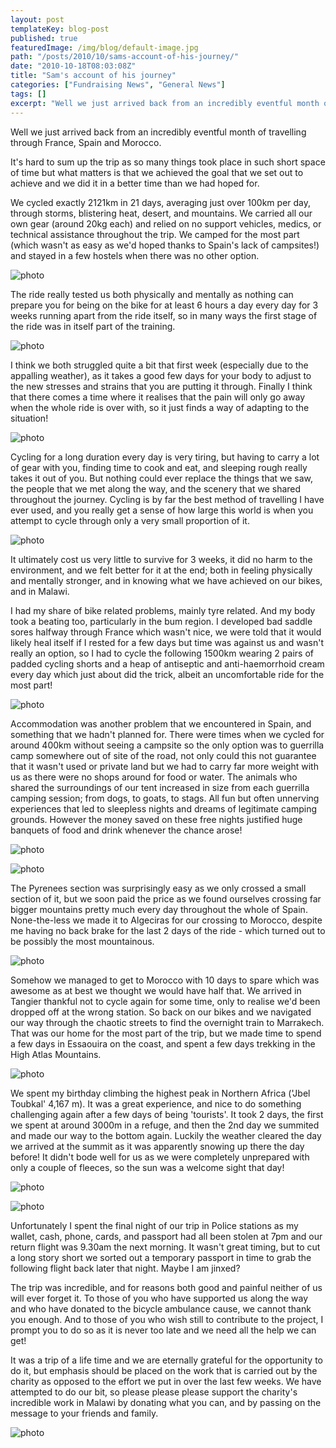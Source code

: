 ```yaml
---
layout: post
templateKey: blog-post
published: true
featuredImage: /img/blog/default-image.jpg
path: "/posts/2010/10/sams-account-of-his-journey/"
date: "2010-10-18T08:03:08Z"
title: "Sam's account of his journey"
categories: ["Fundraising News", "General News"]
tags: []
excerpt: "Well we just arrived back from an incredibly eventful month of travelling through France, Spain and..."
---
```


Well we just arrived back from an incredibly eventful month of travelling through France, Spain and Morocco.

It's hard to sum up the trip as so many things took place in such short space of time but what matters is that we achieved the goal that we set out to achieve and we did it in a better time than we had hoped for.

We cycled exactly 2121km in 21 days, averaging just over 100km per day, through storms, blistering heat, desert, and mountains. We carried all our own gear (around 20kg each) and relied on no support vehicles, medics, or technical assistance throughout the trip. We camped for the most part (which wasn't as easy as we'd hoped thanks to Spain's lack of campsites!) and stayed in a few hostels when there was no other option.

![photo](https://www.landirani.org/image_library/news/full_size/4cbc102a6dd11cactus.jpg)

The ride really tested us both physically and mentally as nothing can prepare you for being on the bike for at least 6 hours a day every day for 3 weeks running apart from the ride itself, so in many ways the first stage of the ride was in itself part of the training.

![photo](https://www.landirani.org/image_library/news/full_size/4cbc10ed1645amenotomous_roads!.jpg)

I think we both struggled quite a bit that first week (especially due to the appalling weather), as it takes a good few days for your body to adjust to the new stresses and strains that you are putting it through. Finally I think that there comes a time where it realises that the pain will only go away when the whole ride is over with, so it just finds a way of adapting to the situation!

![photo](https://www.landirani.org/image_library/news/full_size/4cbc11034695briding_through_rough_terrain.jpg)

Cycling for a long duration every day is very tiring, but having to carry a lot of gear with you, finding time to cook and eat, and sleeping rough really takes it out of you. But nothing could ever replace the things that we saw, the people that we met along the way, and the scenery that we shared throughout the journey. Cycling is by far the best method of travelling I have ever used, and you really get a sense of how large this world is when you attempt to cycle through only a very small proportion of it.

![photo](https://www.landirani.org/image_library/news/full_size/4cbc10cfef643cycling_in_france.jpg)

It ultimately cost us very little to survive for 3 weeks, it did no harm to the environment, and we felt better for it at the end; both in feeling physically and mentally stronger, and in knowing what we have achieved on our bikes, and in Malawi.

I had my share of bike related problems, mainly tyre related. And my body took a beating too, particularly in the bum region. I developed bad saddle sores halfway through France which wasn't nice, we were told that it would likely heal itself if I rested for a few days but time was against us and wasn't really an option, so I had to cycle the following 1500km wearing 2 pairs of padded cycling shorts and a heap of antiseptic and anti-haemorrhoid cream every day which just about did the trick, albeit an uncomfortable ride for the most part!

![photo](https://www.landirani.org/image_library/news/full_size/4cbc11ba7f684sam_with_bike_problems_in_andalucia.jpg)

Accommodation was another problem that we encountered in Spain, and something that we hadn't planned for. There were times when we cycled for around 400km without seeing a campsite so the only option was to guerrilla camp somewhere out of site of the road, not only could this not guarantee that it wasn't used or private land but we had to carry far more weight with us as there were no shops around for food or water. The animals who shared the surroundings of our tent increased in size from each guerrilla camping session; from dogs, to goats, to stags. All fun but often unnerving experiences that led to sleepless nights and dreams of legitimate camping grounds. However the money saved on these free nights justified huge banquets of food and drink whenever the chance arose!

![photo](https://www.landirani.org/image_library/news/full_size/4cbc10c772509camping_in_remote_spain.jpg)

![photo](https://www.landirani.org/image_library/news/full_size/4cbc10d94f737cycling_through_spain.jpg)

The Pyrenees section was surprisingly easy as we only crossed a small section of it, but we soon paid the price as we found ourselves crossing far bigger mountains pretty much every day throughout the whole of Spain. None-the-less we made it to Algeciras for our crossing to Morocco, despite me having no back brake for the last 2 days of the ride - which turned out to be possibly the most mountainous.

![photo](https://www.landirani.org/image_library/news/full_size/4cbc11720e695rob_at_the_top_of_another_climb.jpg)

Somehow we managed to get to Morocco with 10 days to spare which was awesome as at best we thought we would have half that. We arrived in Tangier thankful not to cycle again for some time, only to realise we'd been dropped off at the wrong station. So back on our bikes and we navigated our way through the chaotic streets to find the overnight train to Marrakech. That was our home for the most part of the trip, but we made time to spend a few days in Essaouira on the coast, and spent a few days trekking in the High Atlas Mountains.

![photo](https://www.landirani.org/image_library/news/full_size/4cbc10f87c130our_bikes_and_panniers_waiting_for__the_overnight_train_to_marrakech.jpg)

We spent my birthday climbing the highest peak in Northern Africa ('Jbel Toubkal' 4,167 m). It was a great experience, and nice to do something challenging again after a few days of being 'tourists'. It took 2 days, the first we spent at around 3000m in a refuge, and then the 2nd day we summited and made our way to the bottom again. Luckily the weather cleared the day we arrived at the summit as it was apparently snowing up there the day before! It didn't bode well for us as we were completely unprepared with only a couple of fleeces, so the sun was a welcome sight that day!

![photo](https://www.landirani.org/image_library/news/full_size/4cbc1b8225614sam_at_toubkal_summit.jpg)

![photo](https://www.landirani.org/image_library/news/full_size/4cbc1b761671drob_on_toubkal_summit.jpg)

Unfortunately I spent the final night of our trip in Police stations as my wallet, cash, phone, cards, and passport had all been stolen at 7pm and our return flight was 9.30am the next morning. It wasn't great timing, but to cut a long story short we sorted out a temporary passport in time to grab the following flight back later that night. Maybe I am jinxed?

The trip was incredible, and for reasons both good and painful neither of us will ever forget it. To those of you who have supported us along the way and who have donated to the bicycle ambulance cause, we cannot thank you enough. And to those of you who wish still to contribute to the project, I prompt you to do so as it is never too late and we need all the help we can get!

It was a trip of a life time and we are eternally grateful for the opportunity to do it, but emphasis should be placed on the work that is carried out by the charity as opposed to the effort we put in over the last few weeks. We have attempted to do our bit, so please please please support the charity's incredible work in Malawi by donating what you can, and by passing on the message to your friends and family.

![photo](https://www.landirani.org/image_library/news/full_size/4cbc12a4e322dstop!.jpg)

<div>
</div>